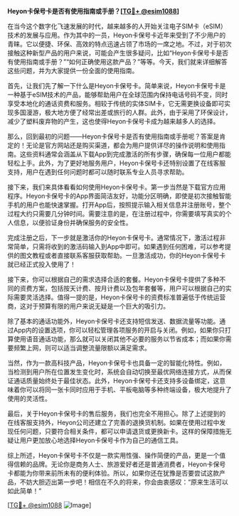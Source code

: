 **Heyon卡保号卡是否有使用指南或手册？[[TG💪+ @esim1088](https://t.me/s/esim1088)]**

在当今这个数字化飞速发展的时代，越来越多的人开始关注电子SIM卡（eSIM）技术的发展与应用。作为其中的一员，Heyon卡保号卡近年来受到了不少用户的青睐。它以便捷、环保、高效的特点迅速占领了市场的一席之地。不过，对于初次接触这种新型产品的用户来说，可能会产生很多疑问，比如“Heyon卡保号卡是否有使用指南或手册？”“如何正确使用这款产品？”等等。今天，我们就来详细解答这些问题，并为大家提供一份全面的使用指南。

首先，让我们先了解一下什么是Heyon卡保号卡。简单来说，Heyon卡保号卡是一种基于eSIM技术的产品，能够帮助用户在全球范围内保持电话号码不变，同时享受本地化的通话资费和服务。相较于传统的实体SIM卡，它无需更换设备即可实现多国漫游，极大地方便了经常出差或旅行的人群。此外，由于采用了环保设计，减少了塑料废弃物的产生，这也使得Heyon卡保号卡成为越来越多人的选择。

那么，回到最初的问题——Heyon卡保号卡是否有使用指南或手册呢？答案是肯定的！无论是官方网站还是购买渠道，都会为用户提供详尽的操作说明和使用指南。这些资料通常会涵盖从下载App到完成激活的所有步骤，确保每一位用户都能轻松上手。此外，为了更好地服务用户，Heyon卡保号卡还特别设置了在线客服支持，用户在遇到任何问题时都可以随时联系专业人员寻求帮助。

接下来，我们来具体看看如何使用Heyon卡保号卡。第一步当然是下载官方应用程序。Heyon卡保号卡的App界面简洁友好，功能分区明确，即使是初次接触智能手机的用户也能快速掌握。打开App后，按照提示输入相关信息并注册账号，整个过程大约只需要几分钟时间。需要注意的是，在注册过程中，你需要填写真实的个人信息，以便验证身份并确保服务的安全性。

完成注册之后，下一步就是激活你的Heyon卡保号卡。通常情况下，激活过程非常简单，只需将收到的激活码输入到App中即可。如果遇到任何困难，可以参考提供的图文教程或者直接联系客服获取帮助。一旦激活成功，你的Heyon卡保号卡就已经正式投入使用了！

接下来，你可以根据自己的需求选择合适的套餐。Heyon卡保号卡提供了多种不同的资费方案，包括按天计费、按月计费以及包年套餐等，用户可以根据自己的实际需要灵活选择。值得一提的是，Heyon卡保号卡的资费标准普遍低于传统运营商，这对于预算有限的用户来说无疑是一个巨大的吸引力。

除了基本的通话功能外，Heyon卡保号卡还支持短信发送、数据流量等功能。通过App内的设置选项，你可以轻松管理各项服务的开启与关闭。例如，如果你只打算使用语音通话功能，那么就可以关闭其他不必要的服务以节省成本；而如果你需要频繁上网，则可以适当调整流量限额以满足需求。

当然，作为一款高科技产品，Heyon卡保号卡也具备一定的智能化特性。例如，当检测到用户所在位置发生变化时，系统会自动切换至最优网络连接方式，从而保证通话质量始终处于最佳状态。此外，Heyon卡保号卡还支持多设备绑定，这意味着你可以将同一张卡同时应用于手机、平板电脑等多种终端设备，极大地提升了使用的灵活性。

最后，关于Heyon卡保号卡的售后服务，我们也完全不用担心。除了上述提到的在线客服支持外，Heyon公司还建立了完善的退换货机制。如果在使用过程中发现任何问题，只要符合相关条件，都可以申请退货或更换新卡。这样的保障措施无疑让用户更加放心地选择Heyon卡保号卡作为自己的通信工具。

综上所述，Heyon卡保号卡不仅是一款实用性强、操作简便的产品，更是一个值得信赖的品牌。无论你是商务人士、旅游爱好者还是普通消费者，Heyon卡保号卡都能为你带来前所未有的便利体验。所以，如果你还在犹豫是否要尝试这款产品，不妨大胆迈出第一步吧！相信在不久的将来，你会由衷感叹：“原来生活可以如此简单！”

[[TG💪+ @esim1088](https://t.me/s/esim1088) ![Image](https://i.postimg.cc/4NQfJmqS/Snipaste-2025-05-13-00-14-12.png)]